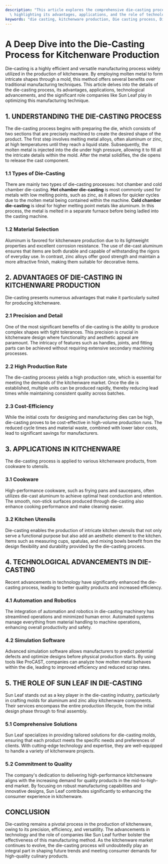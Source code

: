 ```yaml
---
description: "This article explores the comprehensive die-casting process used in kitchenware production,\
  \ highlighting its advantages, applications, and the role of technology."
keywords: "die casting, kitchenware production, Die casting process, Die-cast aluminum"
---
```

# A Deep Dive into the Die-Casting Process for Kitchenware Production

Die-casting is a highly efficient and versatile manufacturing process widely utilized in the production of kitchenware. By employing molten metal to form intricate shapes through a mold, this method offers several benefits over traditional manufacturing techniques. This article delves into the details of the die-casting process, its advantages, applications, technological advancements, and the significant role companies like Sun Leaf play in optimizing this manufacturing technique.

## 1. UNDERSTANDING THE DIE-CASTING PROCESS

The die-casting process begins with preparing the die, which consists of two sections that are precisely machined to create the desired shape of the product. The first step involves melting metal alloys, often aluminum or zinc, at high temperatures until they reach a liquid state. Subsequently, the molten metal is injected into the die under high pressure, allowing it to fill all the intricate details within the mold. After the metal solidifies, the die opens to release the cast component.

### 1.1 Types of Die-Casting

There are mainly two types of die-casting processes: hot chamber and cold chamber die-casting. **Hot chamber die-casting** is most commonly used for metals with low melting points, such as zinc, as it allows for quicker cycles due to the molten metal being contained within the machine. **Cold chamber die-casting** is ideal for higher melting point metals like aluminum. In this process, the metal is melted in a separate furnace before being ladled into the casting machine.

### 1.2 Material Selection

Aluminum is favored for kitchenware production due to its lightweight properties and excellent corrosion resistance. The use of die-cast aluminum ensures that items are both durable and capable of withstanding the rigors of everyday use. In contrast, zinc alloys offer good strength and maintain a more attractive finish, making them suitable for decorative items.

## 2. ADVANTAGES OF DIE-CASTING IN KITCHENWARE PRODUCTION

Die-casting presents numerous advantages that make it particularly suited for producing kitchenware. 

### 2.1 Precision and Detail

One of the most significant benefits of die-casting is the ability to produce complex shapes with tight tolerances. This precision is crucial in kitchenware design where functionality and aesthetic appeal are paramount. The intricacy of features such as handles, joints, and fitting parts can be achieved without requiring extensive secondary machining processes.

### 2.2 High Production Rate

The die-casting process yields a high production rate, which is essential for meeting the demands of the kitchenware market. Once the die is established, multiple units can be produced rapidly, thereby reducing lead times while maintaining consistent quality across batches.

### 2.3 Cost-Efficiency

While the initial costs for designing and manufacturing dies can be high, die-casting proves to be cost-effective in high-volume production runs. The reduced cycle times and material waste, combined with lower labor costs, lead to significant savings for manufacturers.

## 3. APPLICATIONS IN KITCHENWARE

The die-casting process is applied to various kitchenware products, from cookware to utensils. 

### 3.1 Cookware

High-performance cookware, such as frying pans and saucepans, often utilizes die-cast aluminum to achieve optimal heat conduction and retention. The smooth, non-stick surfaces produced through die-casting also enhance cooking performance and make cleaning easier.

### 3.2 Kitchen Utensils

Die-casting enables the production of intricate kitchen utensils that not only serve a functional purpose but also add an aesthetic element to the kitchen. Items such as measuring cups, spatulas, and mixing bowls benefit from the design flexibility and durability provided by the die-casting process.

## 4. TECHNOLOGICAL ADVANCEMENTS IN DIE-CASTING

Recent advancements in technology have significantly enhanced the die-casting process, leading to better quality products and increased efficiency.

### 4.1 Automation and Robotics

The integration of automation and robotics in die-casting machinery has streamlined operations and minimized human error. Automated systems manage everything from material handling to machine operations, enhancing overall productivity and safety.

### 4.2 Simulation Software

Advanced simulation software allows manufacturers to predict potential defects and optimize designs before physical production starts. By using tools like ProCAST, companies can analyze how molten metal behaves within the die, leading to improved efficiency and reduced scrap rates.

## 5. THE ROLE OF SUN LEAF IN DIE-CASTING

Sun Leaf stands out as a key player in the die-casting industry, particularly in crafting molds for aluminum and zinc alloy kitchenware components. Their services encompass the entire production lifecycle, from the initial design phase through to final assembly.

### 5.1 Comprehensive Solutions

Sun Leaf specializes in providing tailored solutions for die-casting molds, ensuring that each product meets the specific needs and preferences of clients. With cutting-edge technology and expertise, they are well-equipped to handle a variety of kitchenware projects.

### 5.2 Commitment to Quality

The company's dedication to delivering high-performance kitchenware aligns with the increasing demand for quality products in the mid-to-high-end market. By focusing on robust manufacturing capabilities and innovative designs, Sun Leaf contributes significantly to enhancing the consumer experience in kitchenware.

## CONCLUSION

Die-casting remains a pivotal process in the production of kitchenware, owing to its precision, efficiency, and versatility. The advancements in technology and the role of companies like Sun Leaf further bolster the effectiveness of this manufacturing method. As the kitchenware market continues to evolve, the die-casting process will undoubtedly play an integral part in shaping future trends and meeting consumer demands for high-quality culinary products.
